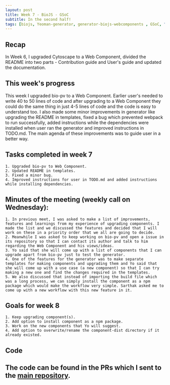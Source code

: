```yaml
---
layout: post
title: Week 7 - BioJS - GSoC   
subtitle: In the second half!
tags: [biojs, Yeoman-generator, generator-biojs-webcomponents , GSoC, "Summer of Code"]
---
```


## Recap
In Week 6, I upgraded Cytoscape to a Web Component, divided the README into two parts - Contribution guide and User's guide and updated the documentation.

## This week's progress
This week I upgraded bio-pv to a Web Component. Earlier user's needed to write 40 to 50 lines of code and after upgrading to a Web Component they could do the same thing in just 4-5 lines of code and the code is easy to understand too. I also made some minor improvements in generator like upgrading the README in templates, fixed a bug which prevented webpack to run successfully, added instructions while the dependencies were installed when user ran the generator and improved instructions in TODO.md. The main agenda of these improvements was to guide user in a better way.

## Tasks completed in week 7
    1. Upgraded bio-pv to Web Component.
    2. Updated README in templates.
    3. Fixed a minor bug.
    4. Improved instructions for user in TODO.md and added instructions while installing dependencies.

## Minutes of the meeting (weekly call on Wednesday):
    1. In previous meet, I was asked to make a list of improvements, features and learnings from my experience of upgrading components. I made the list and we discussed the features and decided that I will work on these in a priority order that we all are going to decide.
    2. Meanwhile I was asked to keep working on bio-pv and open a issue in its repository so that I can contact its author and talk to him regarding the Web Component and his views/ideas.
    3. Yo said that she will come up with a list of components that I can upgrade apart from bio-pv just to test the generator.
    4. One of the features for the generator was to make separate templates for making components and upgrading them and Yo said that she will come up with a use case (a new component) so that I can try making a new one and find the changes required in the templates.
    5. We also discussed that instead of importing the build file which was a long process, we can simply install the component as a npm package which would make the workflow very simple. Sarthak asked me to come up with a new workflow with this new feature in it.

## Goals for week 8
    1. Keep upgrading component(s).
    2. Add option to install component as a npm package.
    3. Work on the new components that Yo will suggest.
    4. Add option to overwrite/rename the component-dist directory if it already existed.

## Code
The code can be found in the PRs which I sent to the [main repository](https://github.com/biojs/generator-biojs-webcomponents/).
---